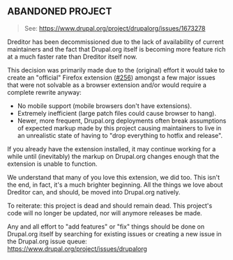 ## ABANDONED PROJECT

> See: <https://www.drupal.org/project/drupalorg/issues/1673278>

Dreditor has been decommissioned due to the lack of availability of current maintainers and the fact that Drupal.org
itself is becoming more feature rich at a much faster rate than Dreditor itself now.

This decision was primarily made due to the (original) effort it would take to create an "official" Firefox extension
([#256](https://github.com/unicorn-fail/dreditor/issues/256)) amongst a few major issues that were not solvable as a
browser extension and/or would require a complete rewrite anyway:

- No mobile support (mobile browsers don't have extensions).
- Extremely inefficient (large patch files could cause browser to hang).
- Newer, more frequent, Drupal.org deployments often break assumptions of expected markup made by this project causing
  maintainers to live in an unrealistic state of having to "drop everything to hotfix and release".

If you already have the extension installed, it may continue working for a while until (inevitably) the markup on
Drupal.org changes enough that the extension is unable to function.

We understand that many of you love this extension, we did too. This isn't the end, in fact, it's a much brighter
beginning. All the things we love about Dreditor can, and should, be moved into Drupal.org natively.

To reiterate: this project is dead and should remain dead. This project's code will no longer be updated, nor will
anymore releases be made.

Any and all effort to "add features" or "fix" things should be done on Drupal.org itself by searching for existing
issues or creating a new issue in the Drupal.org issue queue: <https://www.drupal.org/project/issues/drupalorg>
